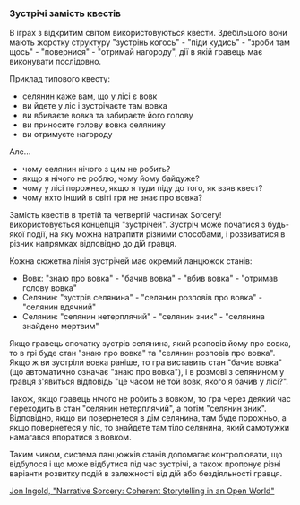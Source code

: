 ### Зустрічі замість квестів

В іграх з відкритим світом використовуються квести. Здебільшого вони мають жорстку структуру "зустрінь когось" - "піди кудись" - "зроби там щось" - "повернися" - "отримай нагороду", дії в якій гравець має виконувати послідовно.
 
Приклад типового квесту:
- селянин каже вам, що у лісі є вовк
- ви йдете у ліс і зустрічаєте там вовка
- ви вбиваєте вовка та забираєте його голову
- ви приносите голову вовка селянину
- ви отримуєте нагороду

Але...
- чому селянин нічого з цим не робить?
- якщо я нічого не роблю, чому йому байдуже?
- чому у лісі порожньо, якщо я туди піду до того, як взяв квест?
- чому нхто інший в світі гри не знає про вовка?

Замість квестів в третій та четвертій частинах Sorcery! використовується концепція "зустрічей". Зустріч може початися з будь-якої події, на яку можна натрапити різними способами, і розвиватися в різних напрямках відповідно до дій гравця.

Кожна сюжетна лінія зустрічей має окремий ланцюжок станів:

* Вовк: "знаю про вовка" - "бачив вовка" - "вбив вовка" - "отримав голову вовка"
* Селянин: "зустрів селянина" - "селянин розповів про вовка" - "селянин вдячний"
* Селянин: "селянин нетерплячий" - "селянин зник" - "селянина знайдено мертвим"

Якщо гравець спочатку зустрів селянина, який розповів йому про вовка, то в грі буде стан "знаю про вовка" та "селянин розповів про вовка". Якщо ж ви зустріли вовка раніше, то гра виставить стан "бачив вовка" (що автоматично означає "знаю про вовка"), і в розмові з селянином у гравця з'явиться відповідь "це часом не той вовк, якого я бачив у лісі?".

Також, якщо гравець нічого не робить з вовком, то гра через деякий час переходить в стан "селянин нетерплячий", а потім "селянин зник". Відповідно, якщо ви повернетеся в дім селянина, там буде порожньо, а якщо повернетеся у ліс, то знайдете там тіло селянина, який самотужки намагався впоратися з вовком.

Таким чином, система ланцюжків станів допомагає контролювати, що відбулося і що може відбутися під час зустрічі, а також пропонує різні варіанти розвитку подій в залежності від дій або бездіяльності гравця.

[Jon Ingold, "Narrative Sorcery: Coherent Storytelling in an Open World"](https://www.youtube.com/watch?v=HZft_U4Fc-U)